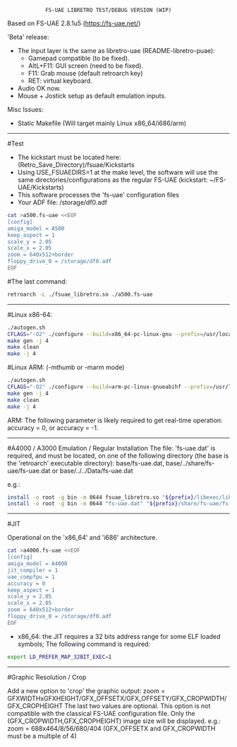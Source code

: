                 FS-UAE LIBRETRO TEST/DEBUG VERSION (WIP)



Based on FS-UAE 2.8.1u5 (https://fs-uae.net/)

'Beta' release:
* The input layer is the same as libretro-uae (README-libretro-puae):
  * Gamepad compatible (to be fixed).
  * AltL+F11: GUI screen (need to be fixed).
  * F11:      Grab mouse (default retroarch key)
  * RET: virtual keyboard.
* Audio OK now.
* Mouse + Jostick setup as default emulation inputs.

Misc Issues:
* Static Makefile (Will target mainly Linux x86_64/i686/arm)

------------------------------------------------------------------------------------------------------------------------------------------------------------------------------
#Test
* The kickstart must be located here: (Retro_Save_Directory)/fsuae/Kickstarts
* Using USE_FSUAEDIRS=1 at the make level, the software will use the same directories/configurations as the regular FS-UAE (kickstart: ~/FS-UAE/Kickstarts)
* This software processes the 'fs-uae' configuration files
* Your ADF file: /storage/df0.adf

```bash
cat >a500.fs-uae <<EOF
[config]
amiga_model = A500
keep_aspect = 1
scale_y = 2.05
scale_x = 2.05
zoom = 640x512+border
floppy_drive_0 = /storage/df0.adf
EOF
```

#The last command:

```bash
retroarch -L ./fsuae_libretro.so ./a500.fs-uae
```

------------------------------------------------------------------------------------------------------------------------------------------------------------------------------
#Linux x86-64:

```bash
./autogen.sh
CFLAGS="-O2" ./configure --build=x86_64-pc-linux-gnu --prefix=/usr/local --enable-shared --disable-static --libdir=/usr/local/lib64 --enable-jit
make gen -j 4
make clean
make -j 4
```

#Linux ARM: (-mthumb or -marm mode)

```bash
./autogen.sh
CFLAGS="-O2" ./configure --build=arm-pc-linux-gnueabihf --prefix=/usr/local --enable-shared --disable-static --libdir=/usr/local/lib --disable-jit --enable-neon
make gen -j 4
make clean
make -j 4
```

ARM: The following parameter is likely required to get real-time operation: accuracy = 0, or accuracy = -1.

------------------------------------------------------------------------------------------------------------------------------------------------------------------------------
#A4000 / A3000 Emulation / Regular Installation
The file: 'fs-uae.dat' is required, and must be located, on one of the following directory (the base is the 'retroarch' executable directory): base/fs-uae.dat, base/../share/fs-uae/fs-uae.dat or base/../../Data/fs-uae.dat

e.g.:
```bash
install -o root -g bin -m 0644 fsuae_libretro.so "${prefix}/libexec/libretro/x86_64-pc-linux-gnu/fsuae_libretro.so"
install -o root -g bin -m 0644 "fs-uae.dat" "${prefix}/share/fs-uae/fs-uae.dat"
```

------------------------------------------------------------------------------------------------------------------------------------------------------------------------------
#JIT

Operational on the 'x86_64' and 'i686' architecture.

```bash
cat >a4000.fs-uae <<EOF
[config]
amiga_model = A4000
jit_compiler = 1
uae_compfpu = 1
accuracy = 0
keep_aspect = 1
scale_y = 2.05
scale_x = 2.05
zoom = 640x512+border
floppy_drive_0 = /storage/df0.adf
EOF
```


* x86_64: the JIT requires a 32 bits address range for some ELF loaded symbols; The following command is required:

```bash
export LD_PREFER_MAP_32BIT_EXEC=1
```

------------------------------------------------------------------------------------------------------------------------------------------------------------------------------
#Graphic Resolution / Crop

Add a new option to 'crop' the graphic output: zoom = GFXWIDTHxGFXHEIGHT/GFX_OFFSETX/GFX_OFFSETY/GFX_CROPWIDTH/GFX_CROPHEIGHT The last two values are optional. This option is not compatible with the classical FS-UAE configuration file. Only the (GFX_CROPWIDTH,GFX_CROPHEIGHT) image size will be displayed.  e.g.: zoom = 688x464/8/56/680/404   (GFX_OFFSETX and GFX_CROPWIDTH must be a multiple of 4)

